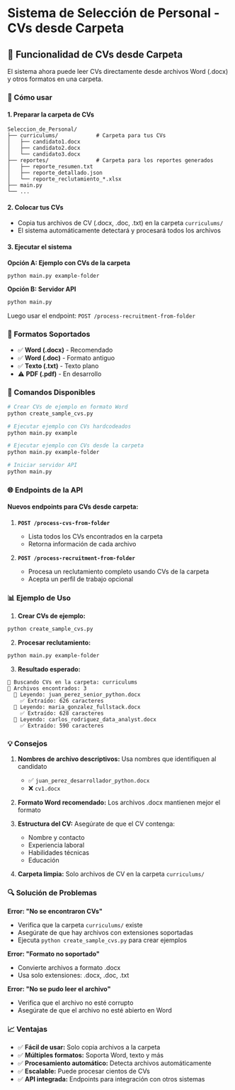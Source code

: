 # Sistema de Selección de Personal - CVs desde Carpeta

## 📁 Funcionalidad de CVs desde Carpeta

El sistema ahora puede leer CVs directamente desde archivos Word (.docx) y otros formatos en una carpeta.

### 🚀 Cómo usar

#### 1. Preparar la carpeta de CVs
```
Seleccion_de_Personal/
├── curriculums/            # Carpeta para tus CVs
│   ├── candidato1.docx
│   ├── candidato2.docx
│   └── candidato3.docx
├── reportes/               # Carpeta para los reportes generados
│   ├── reporte_resumen.txt
│   ├── reporte_detallado.json
│   └── reporte_reclutamiento_*.xlsx
├── main.py
└── ...
```

#### 2. Colocar tus CVs
- Copia tus archivos de CV (.docx, .doc, .txt) en la carpeta `curriculums/`
- El sistema automáticamente detectará y procesará todos los archivos

#### 3. Ejecutar el sistema

**Opción A: Ejemplo con CVs de la carpeta**
```bash
python main.py example-folder
```

**Opción B: Servidor API**
```bash
python main.py
```
Luego usar el endpoint: `POST /process-recruitment-from-folder`

### 📄 Formatos Soportados

- ✅ **Word (.docx)** - Recomendado
- ✅ **Word (.doc)** - Formato antiguo
- ✅ **Texto (.txt)** - Texto plano
- ⚠️ **PDF (.pdf)** - En desarrollo

### 🔧 Comandos Disponibles

```bash
# Crear CVs de ejemplo en formato Word
python create_sample_cvs.py

# Ejecutar ejemplo con CVs hardcodeados
python main.py example

# Ejecutar ejemplo con CVs desde la carpeta
python main.py example-folder

# Iniciar servidor API
python main.py
```

### 🌐 Endpoints de la API

#### Nuevos endpoints para CVs desde carpeta:

1. **`POST /process-cvs-from-folder`**
   - Lista todos los CVs encontrados en la carpeta
   - Retorna información de cada archivo

2. **`POST /process-recruitment-from-folder`**
   - Procesa un reclutamiento completo usando CVs de la carpeta
   - Acepta un perfil de trabajo opcional

### 📊 Ejemplo de Uso

1. **Crear CVs de ejemplo:**
```bash
python create_sample_cvs.py
```

2. **Procesar reclutamiento:**
```bash
python main.py example-folder
```

3. **Resultado esperado:**
```
📁 Buscando CVs en la carpeta: curriculums
📄 Archivos encontrados: 3
  📖 Leyendo: juan_perez_senior_python.docx
    ✅ Extraído: 626 caracteres
  📖 Leyendo: maria_gonzalez_fullstack.docx
    ✅ Extraído: 628 caracteres
  📖 Leyendo: carlos_rodriguez_data_analyst.docx
    ✅ Extraído: 590 caracteres
```

### 💡 Consejos

1. **Nombres de archivo descriptivos:** Usa nombres que identifiquen al candidato
   - ✅ `juan_perez_desarrollador_python.docx`
   - ❌ `cv1.docx`

2. **Formato Word recomendado:** Los archivos .docx mantienen mejor el formato

3. **Estructura del CV:** Asegúrate de que el CV contenga:
   - Nombre y contacto
   - Experiencia laboral
   - Habilidades técnicas
   - Educación

4. **Carpeta limpia:** Solo archivos de CV en la carpeta `curriculums/`

### 🔍 Solución de Problemas

**Error: "No se encontraron CVs"**
- Verifica que la carpeta `curriculums/` existe
- Asegúrate de que hay archivos con extensiones soportadas
- Ejecuta `python create_sample_cvs.py` para crear ejemplos

**Error: "Formato no soportado"**
- Convierte archivos a formato .docx
- Usa solo extensiones: .docx, .doc, .txt

**Error: "No se pudo leer el archivo"**
- Verifica que el archivo no esté corrupto
- Asegúrate de que el archivo no esté abierto en Word

### 📈 Ventajas

- ✅ **Fácil de usar:** Solo copia archivos a la carpeta
- ✅ **Múltiples formatos:** Soporta Word, texto y más
- ✅ **Procesamiento automático:** Detecta archivos automáticamente
- ✅ **Escalable:** Puede procesar cientos de CVs
- ✅ **API integrada:** Endpoints para integración con otros sistemas
